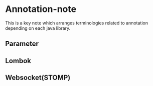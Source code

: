 # Annotation-note
This is a key note which arranges terminologies related to annotation depending on each java library.

## Parameter

## Lombok

## Websocket(STOMP)
